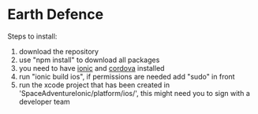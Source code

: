 # Earth Defence

Steps to install:

1. download the repository
2. use "npm install" to download all packages
3. you need to have [ionic](https://ionicframework.com/) and [cordova](https://cordova.apache.org/docs/en/latest/guide/platforms/ios/) installed
4. run "ionic build ios", if permissions are needed add "sudo" in front
5. run the xcode project that has been created in 'SpaceAdventureIonic/platform/ios/', this might need you to sign with a developer team

